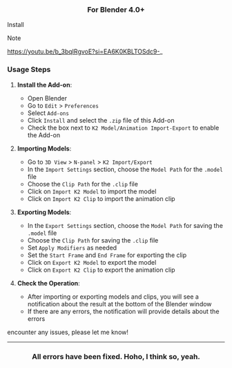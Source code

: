 
<h3 align="center">For Blender 4.0+</h3>

Install

> [!NOTE]
> https://youtu.be/b_3bqIRgvoE?si=EA6K0KBLTOSdc9-_

### Usage Steps

1. **Install the Add-on**:
    - Open Blender
    - Go to `Edit` > `Preferences`
    - Select `Add-ons`
    - Click `Install` and select the `.zip` file of this Add-on
    - Check the box next to `K2 Model/Animation Import-Export` to enable the Add-on

2. **Importing Models**:
    - Go to `3D View` > `N-panel` > `K2 Import/Export`
    - In the `Import Settings` section, choose the `Model Path` for the `.model` file
    - Choose the `Clip Path` for the `.clip` file
    - Click on `Import K2 Model` to import the model
    - Click on `Import K2 Clip` to import the animation clip

3. **Exporting Models**:
    - In the `Export Settings` section, choose the `Model Path` for saving the `.model` file
    - Choose the `Clip Path` for saving the `.clip` file
    - Set `Apply Modifiers` as needed
    - Set the `Start Frame` and `End Frame` for exporting the clip
    - Click on `Export K2 Model` to export the model
    - Click on `Export K2 Clip` to export the animation clip

4. **Check the Operation**:
    - After importing or exporting models and clips, you will see a notification about the result at the bottom of the Blender window
    - If there are any errors, the notification will provide details about the errors

 encounter any issues, please let me know!

<hr/>

<h3 align="center">All errors have been fixed. Hoho, I think so, yeah.</h3>
<br/>
